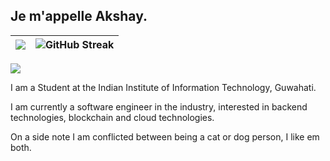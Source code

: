 ## Je m'appelle Akshay.

| ![](https://c.tenor.com/F0JE157P1loAAAAC/mio-akiyama-computer.gif) | ![GitHub Streak](https://github-readme-streak-stats.herokuapp.com/?user=i-rebel-aj&theme=dark) |
|-|-|

<!-- [![Akshay's Used Languages](https://github-readme-stats.vercel.app/api/top-langs/?username=i-rebel-aj&layout=compact&theme=tokyonight)](https://github.com/anuraghazra/github-readme-stats) -->

![](https://komarev.com/ghpvc/?username=i-rebel-aj)

I am a Student at the Indian Institute of Information Technology, Guwahati.

I am currently a software engineer in the industry, interested in backend technologies, blockchain and cloud technologies.

On a side note I am conflicted between being a cat or dog person, I like em both.
